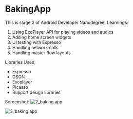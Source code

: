 # BakingApp

This is stage 3 of Android Developer Nanodegree. 
Learnings:

1. Using ExoPlayer API for playing videos and audios
2. Adding home screen widgets
3. UI testing with Espresso
4. Handling network calls 
5. Handling master flow layouts

Libraries Used:
* Espresso
* GSON
* Exoplayer
* Picasso
* Support design libraries

Screenshot:
![2_baking app](https://user-images.githubusercontent.com/33603567/47095803-984c3c00-d236-11e8-948e-3ca2a8b3234d.jpg)

![3_baking app](https://user-images.githubusercontent.com/33603567/47096066-1ad4fb80-d237-11e8-8380-7e519d54e239.jpg)
